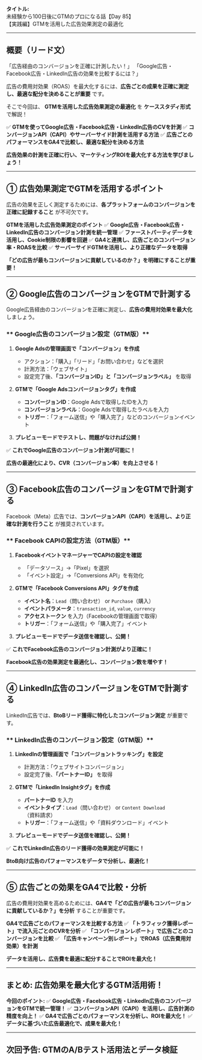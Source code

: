 **タイトル:**\
未経験から100日後にGTMのプロになる話【Day 85】\
【実践編】GTMを活用した広告効果測定の最適化

---

## **概要（リード文）**

「広告経由のコンバージョンを正確に計測したい！」
「Google広告・Facebook広告・LinkedIn広告の効果を比較するには？」

広告の費用対効果（ROAS）を最大化するには、**広告ごとの成果を正確に測定し、最適な配分を決めることが重要** です。

そこで今回は、 **GTMを活用した広告効果測定の最適化** を **ケーススタディ形式** で解説！

✅ **GTMを使ってGoogle広告・Facebook広告・LinkedIn広告のCVを計測**
✅ **コンバージョンAPI（CAPI）やサーバーサイド計測を活用する方法**
✅ **広告ごとのパフォーマンスをGA4で比較し、最適な配分を決める方法**

**広告効果の計測を正確に行い、マーケティングROIを最大化する方法を学びましょう！**

---

## **① 広告効果測定でGTMを活用するポイント**

広告の効果を正しく測定するためには、**各プラットフォームのコンバージョンを正確に記録すること** が不可欠です。

 **GTMを活用した広告効果測定のポイント**
✅ **Google広告・Facebook広告・LinkedIn広告のコンバージョン計測を統一管理**
✅ **ファーストパーティデータを活用し、Cookie制限の影響を回避**
✅ **GA4と連携し、広告ごとのコンバージョン率・ROASを比較**
✅ **サーバーサイドGTMを活用し、より正確なデータを取得**

 **「どの広告が最もコンバージョンに貢献しているのか？」を明確にすることが重要！**

---

## **② Google広告のコンバージョンをGTMで計測する**

Google広告経由のコンバージョンを正確に測定し、**広告の費用対効果を最大化** しましょう。

### ** Google広告のコンバージョン設定（GTM版）**

1. **Google Adsの管理画面で「コンバージョン」を作成**
   - アクション：「購入」「リード」「お問い合わせ」などを選択
   - 計測方法：「ウェブサイト」
   - 設定完了後、**「コンバージョンID」と「コンバージョンラベル」** を取得

2. **GTMで「Google Adsコンバージョンタグ」を作成**
   - **コンバージョンID**：Google Adsで取得したIDを入力
   - **コンバージョンラベル**：Google Adsで取得したラベルを入力
   - **トリガー**：「フォーム送信」や「購入完了」などのコンバージョンイベント

3. **プレビューモードでテストし、問題がなければ公開！**

✅ **これでGoogle広告のコンバージョン計測が可能に！**

 **広告の最適化により、CVR（コンバージョン率）を向上させる！**

---

## **③ Facebook広告のコンバージョンをGTMで計測する**

Facebook（Meta）広告では、**コンバージョンAPI（CAPI）を活用し、より正確な計測を行うこと** が推奨されています。

### ** Facebook CAPIの設定方法（GTM版）**

1. **FacebookイベントマネージャーでCAPIの設定を確認**
   - 「データソース」→「Pixel」を選択
   - 「イベント設定」→「Conversions API」を有効化

2. **GTMで「Facebook Conversions API」タグを作成**
   - **イベント名**：`Lead`（問い合わせ） or `Purchase`（購入）
   - **イベントパラメータ**：`transaction_id`, `value`, `currency`
   - **アクセストークン** を入力（Facebookの管理画面で取得）
   - **トリガー**：「フォーム送信」や「購入完了」イベント

3. **プレビューモードでデータ送信を確認し、公開！**

✅ **これでFacebook広告のコンバージョン計測がより正確に！**

 **Facebook広告の効果測定を最適化し、コンバージョン数を増やす！**

---

## **④ LinkedIn広告のコンバージョンをGTMで計測する**

LinkedIn広告では、**BtoBリード獲得に特化したコンバージョン測定** が重要です。

### ** LinkedIn広告のコンバージョン設定（GTM版）**

1. **LinkedInの管理画面で「コンバージョントラッキング」を設定**
   - 計測方法：「ウェブサイトコンバージョン」
   - 設定完了後、**「パートナーID」** を取得

2. **GTMで「LinkedIn Insightタグ」を作成**
   - **パートナーID** を入力
   - **イベントタイプ**：`Lead`（問い合わせ） or `Content Download`（資料請求）
   - **トリガー**：「フォーム送信」や「資料ダウンロード」イベント

3. **プレビューモードでデータ送信を確認し、公開！**

✅ **これでLinkedIn広告のリード獲得の効果測定が可能に！**

 **BtoB向け広告のパフォーマンスをデータで分析し、最適化！**

---

## **⑤ 広告ごとの効果をGA4で比較・分析**

広告の費用対効果を高めるためには、**GA4で「どの広告が最もコンバージョンに貢献しているか？」を分析** することが重要です。

 **GA4で広告ごとのパフォーマンスを比較する方法**
✅ **「トラフィック獲得レポート」で流入元ごとのCVRを分析**
✅ **「コンバージョンレポート」で広告ごとのコンバージョンを比較**
✅ **「広告キャンペーン別レポート」でROAS（広告費用対効果）を計測**

 **データを活用し、広告費を最適に配分することでROIを最大化！**

---

## **まとめ: 広告効果を最大化するGTM活用術！**

 **今回のポイント:**
✅ **Google広告・Facebook広告・LinkedIn広告のコンバージョンをGTMで統一管理！**
✅ **コンバージョンAPI（CAPI）を活用し、広告計測の精度を向上！**
✅ **GA4で広告ごとのパフォーマンスを分析し、ROIを最大化！**
✅ **データに基づいた広告最適化で、成果を最大化！**

---

## **次回予告: GTMのA/Bテスト活用法とデータ検証**